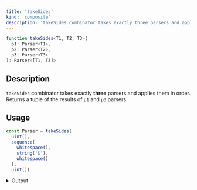 ```yaml
---
title: 'takeSides'
kind: 'composite'
description: 'takeSides combinator takes exactly three parsers and applies them in order. Returns a tuple of the results of the first and the last parsers.'
---
```


```typescript {{ withLineNumbers: false }}
function takeSides<T1, T2, T3>(
  p1: Parser<T1>,
  p2: Parser<T2>,
  p3: Parser<T3>
): Parser<[T1, T3]>
```

## Description

`takeSides` combinator takes exactly **three** parsers and applies them in order. Returns a tuple of the results of `p1` and `p3` parsers.

## Usage

```typescript
const Parser = takeSides(
  uint(),
  sequence(
    whitespace(),
    string('&'),
    whitespace()
  ),
  uint())
```

<details>
  <summary>Output</summary>

  ### Success

  ```typescript
  run(Parser).with('100 & 200')

  {
    isOk: true,
    pos: 9,
    value: [ 100, 200 ]
  }
  ```

  ### Failure

  ```typescript
  run(Parser).with('100 ^ 200')

  {
    isOk: false,
    pos: 4,
    expected: '&'
  }
  ```
</details>
